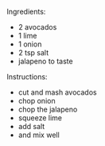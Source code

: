 Ingredients:
- 2 avocados
- 1 lime
- 1 onion
- 2 tsp salt
- jalapeno to taste

Instructions:
- cut and mash avocados
- chop onion
- chop the jalapeno
- squeeze lime
- add salt
- and mix well
